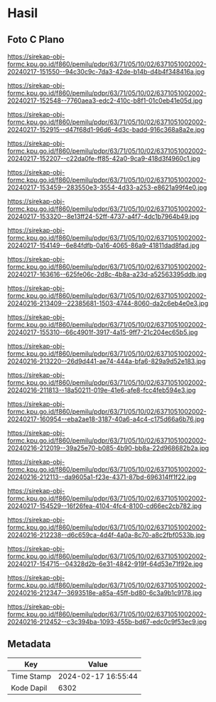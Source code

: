 # Hasil

## Foto C Plano

https://sirekap-obj-formc.kpu.go.id/f860/pemilu/pdpr/63/71/05/10/02/6371051002002-20240217-151550--94c30c9c-7da3-42de-b14b-d4b4f348416a.jpg

https://sirekap-obj-formc.kpu.go.id/f860/pemilu/pdpr/63/71/05/10/02/6371051002002-20240217-152548--7760aea3-edc2-410c-b8f1-01c0eb41e05d.jpg

https://sirekap-obj-formc.kpu.go.id/f860/pemilu/pdpr/63/71/05/10/02/6371051002002-20240217-152915--d47f68d1-96d6-4d3c-badd-916c368a8a2e.jpg

https://sirekap-obj-formc.kpu.go.id/f860/pemilu/pdpr/63/71/05/10/02/6371051002002-20240217-152207--c22da0fe-ff85-42a0-9ca9-418d3f4960c1.jpg

https://sirekap-obj-formc.kpu.go.id/f860/pemilu/pdpr/63/71/05/10/02/6371051002002-20240217-153459--283550e3-3554-4d33-a253-e8621a99f4e0.jpg

https://sirekap-obj-formc.kpu.go.id/f860/pemilu/pdpr/63/71/05/10/02/6371051002002-20240217-153320--8e13ff24-52ff-4737-a4f7-4dc1b7964b49.jpg

https://sirekap-obj-formc.kpu.go.id/f860/pemilu/pdpr/63/71/05/10/02/6371051002002-20240217-154149--6e84fdfb-0a16-4065-86a9-41811dad8fad.jpg

https://sirekap-obj-formc.kpu.go.id/f860/pemilu/pdpr/63/71/05/10/02/6371051002002-20240217-163616--625fe06c-2d8c-4b8a-a23d-a52563395ddb.jpg

https://sirekap-obj-formc.kpu.go.id/f860/pemilu/pdpr/63/71/05/10/02/6371051002002-20240216-213409--22385681-1503-4744-8060-da2c6eb4e0e3.jpg

https://sirekap-obj-formc.kpu.go.id/f860/pemilu/pdpr/63/71/05/10/02/6371051002002-20240217-155310--66c4901f-3917-4a15-9ff7-21c204ec65b5.jpg

https://sirekap-obj-formc.kpu.go.id/f860/pemilu/pdpr/63/71/05/10/02/6371051002002-20240216-213220--26d9d441-ae74-444a-bfa6-829a9d52e183.jpg

https://sirekap-obj-formc.kpu.go.id/f860/pemilu/pdpr/63/71/05/10/02/6371051002002-20240216-211813--18a50211-019e-41e6-afe8-fcc4feb594e3.jpg

https://sirekap-obj-formc.kpu.go.id/f860/pemilu/pdpr/63/71/05/10/02/6371051002002-20240217-160954--eba2ae18-3187-40a6-a4c4-c175d66a6b76.jpg

https://sirekap-obj-formc.kpu.go.id/f860/pemilu/pdpr/63/71/05/10/02/6371051002002-20240216-212019--39a25e70-b085-4b90-bb8a-22d968682b2a.jpg

https://sirekap-obj-formc.kpu.go.id/f860/pemilu/pdpr/63/71/05/10/02/6371051002002-20240216-212113--da9605a1-f23e-4371-87bd-696314ff1f22.jpg

https://sirekap-obj-formc.kpu.go.id/f860/pemilu/pdpr/63/71/05/10/02/6371051002002-20240217-154529--16f26fea-4104-4fc4-8100-cd66ec2cb782.jpg

https://sirekap-obj-formc.kpu.go.id/f860/pemilu/pdpr/63/71/05/10/02/6371051002002-20240216-212238--d6c659ca-4d4f-4a0a-8c70-a8c2fbf0533b.jpg

https://sirekap-obj-formc.kpu.go.id/f860/pemilu/pdpr/63/71/05/10/02/6371051002002-20240217-154715--04328d2b-6e31-4842-919f-64d53e71f92e.jpg

https://sirekap-obj-formc.kpu.go.id/f860/pemilu/pdpr/63/71/05/10/02/6371051002002-20240216-212347--3693518e-a85a-45ff-bd80-6c3a9b1c9178.jpg

https://sirekap-obj-formc.kpu.go.id/f860/pemilu/pdpr/63/71/05/10/02/6371051002002-20240216-212452--c3c394ba-1093-455b-bd67-edc0c9f53ec9.jpg


## Metadata

| Key        | Value               |
| ---------- | ------------------- |
| Time Stamp | 2024-02-17 16:55:44 |
| Kode Dapil | 6302                |



